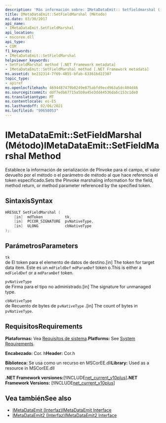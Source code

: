 ```yaml
---
description: 'Más información sobre: IMetaDataEmit:: Setfieldmarshal ((método)'
title: IMetaDataEmit::SetFieldMarshal (Método)
ms.date: 03/30/2017
api_name:
- IMetaDataEmit.SetFieldMarshal
api_location:
- mscoree.dll
api_type:
- COM
f1_keywords:
- IMetaDataEmit::SetFieldMarshal
helpviewer_keywords:
- SetFieldMarshal method [.NET Framework metadata]
- IMetaDataEmit::SetFieldMarshal method [.NET Framework metadata]
ms.assetid: be232314-7f69-4855-bfab-63361bd22307
topic_type:
- apiref
ms.openlocfilehash: 4694487479b0249e875abfd9ecd963a5dc404d46
ms.sourcegitcommit: ddf7edb67715a5b9a45e3dd44536dabc153c1de0
ms.translationtype: MT
ms.contentlocale: es-ES
ms.lasthandoff: 02/06/2021
ms.locfileid: "99658053"
---
```

# <a name="imetadataemitsetfieldmarshal-method"></a><span data-ttu-id="7e020-103">IMetaDataEmit::SetFieldMarshal (Método)</span><span class="sxs-lookup"><span data-stu-id="7e020-103">IMetaDataEmit::SetFieldMarshal Method</span></span>

<span data-ttu-id="7e020-104">Establece la información de serialización de PInvoke para el campo, el valor devuelto por el método o el parámetro de método al que hace referencia el token especificado.</span><span class="sxs-lookup"><span data-stu-id="7e020-104">Sets the PInvoke marshaling information for the field, method return, or method parameter referenced by the specified token.</span></span>  
  
## <a name="syntax"></a><span data-ttu-id="7e020-105">Sintaxis</span><span class="sxs-lookup"><span data-stu-id="7e020-105">Syntax</span></span>  
  
```cpp  
HRESULT SetFieldMarshal (  
    [in]  mdToken          tk,
    [in]  PCCOR_SIGNATURE  pvNativeType,
    [in]  ULONG            cbNativeType
);  
```  
  
## <a name="parameters"></a><span data-ttu-id="7e020-106">Parámetros</span><span class="sxs-lookup"><span data-stu-id="7e020-106">Parameters</span></span>  

 `tk`  
 <span data-ttu-id="7e020-107">de El token para el elemento de datos de destino.</span><span class="sxs-lookup"><span data-stu-id="7e020-107">[in] The token for target data item.</span></span> <span data-ttu-id="7e020-108">Este es un `mdFieldDef` `mdParamDef` token o.</span><span class="sxs-lookup"><span data-stu-id="7e020-108">This is either a `mdFieldDef` or a `mdParamDef` token.</span></span>  
  
 `pvNativeType`  
 <span data-ttu-id="7e020-109">de Firma para el tipo no administrado.</span><span class="sxs-lookup"><span data-stu-id="7e020-109">[in] The signature for unmanaged type.</span></span>  
  
 `cbNativeType`  
 <span data-ttu-id="7e020-110">de Recuento de bytes de `pvNativeType` .</span><span class="sxs-lookup"><span data-stu-id="7e020-110">[in] The count of bytes in `pvNativeType`.</span></span>  
  
## <a name="requirements"></a><span data-ttu-id="7e020-111">Requisitos</span><span class="sxs-lookup"><span data-stu-id="7e020-111">Requirements</span></span>  

 <span data-ttu-id="7e020-112">**Plataformas:** Vea [Requisitos de sistema](../../get-started/system-requirements.md).</span><span class="sxs-lookup"><span data-stu-id="7e020-112">**Platforms:** See [System Requirements](../../get-started/system-requirements.md).</span></span>  
  
 <span data-ttu-id="7e020-113">**Encabezado:** Cor. h</span><span class="sxs-lookup"><span data-stu-id="7e020-113">**Header:** Cor.h</span></span>  
  
 <span data-ttu-id="7e020-114">**Biblioteca:** Se usa como un recurso en MSCorEE.dll</span><span class="sxs-lookup"><span data-stu-id="7e020-114">**Library:** Used as a resource in MSCorEE.dll</span></span>  
  
 <span data-ttu-id="7e020-115">**.NET Framework versiones:**[!INCLUDE[net_current_v10plus](../../../../includes/net-current-v10plus-md.md)]</span><span class="sxs-lookup"><span data-stu-id="7e020-115">**.NET Framework Versions:** [!INCLUDE[net_current_v10plus](../../../../includes/net-current-v10plus-md.md)]</span></span>  
  
## <a name="see-also"></a><span data-ttu-id="7e020-116">Vea también</span><span class="sxs-lookup"><span data-stu-id="7e020-116">See also</span></span>

- [<span data-ttu-id="7e020-117">IMetaDataEmit (Interfaz)</span><span class="sxs-lookup"><span data-stu-id="7e020-117">IMetaDataEmit Interface</span></span>](imetadataemit-interface.md)
- [<span data-ttu-id="7e020-118">IMetaDataEmit2 (Interfaz)</span><span class="sxs-lookup"><span data-stu-id="7e020-118">IMetaDataEmit2 Interface</span></span>](imetadataemit2-interface.md)
